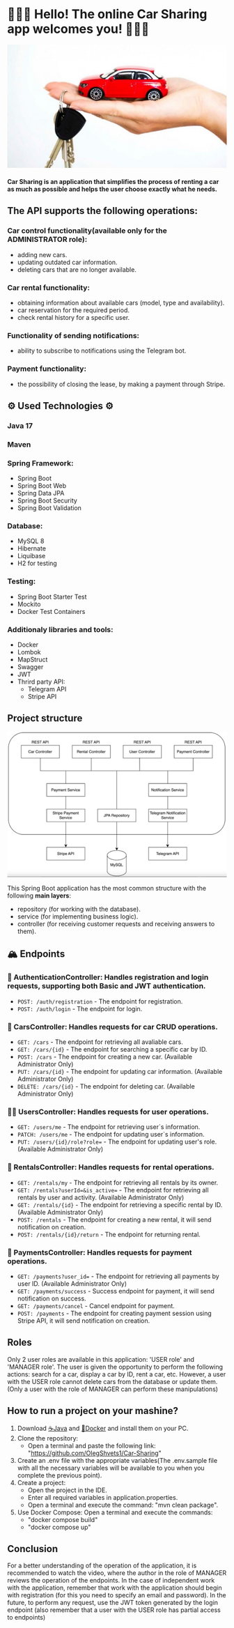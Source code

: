 # 🚗🚕🚙 Hello! The online Сar Sharing app welcomes you! 🚗🚕🚙

![1GIF](CarSharingMainPicture.jpg)

####   Car Sharing is an application that simplifies the process of renting a car as much as possible and helps the user choose exactly what he needs.

## The API supports the following operations:

### Car control functionality(available only for the ADMINISTRATOR role):
  - adding new cars.
  - updating outdated car information.
  - deleting cars that are no longer available.
### Car rental functionality:
  - obtaining information about available cars (model, type and availability).
  - car reservation for the required period.
  - check rental history for a specific user.
### Functionality of sending notifications:
  - ability to subscribe to notifications using the Telegram bot.
### Payment functionality:
  - the possibility of closing the lease, by making a payment through Stripe.

## ⚙️ Used Technologies ⚙️ 

### Java 17
### Maven
### Spring Framework:
- Spring Boot 
- Spring Boot Web
- Spring Data JPA
- Spring Boot Security
- Spring Boot Validation

### Database:
- MySQL 8
- Hibernate
- Liquibase
- H2 for testing

### Testing:
- Spring Boot Starter Test
- Mockito
- Docker Test Containers

### Additionaly libraries and tools:
- Docker
- Lombok
- MapStruct
- Swagger
- JWT
- Thrird party API:
  - Telegram API
  - Stripe API

## Project structure
![1GIF](architecture.png)

  This Spring Boot application has the most common structure with the following **main layers**:
- repository (for working with the database).
- service (for implementing business logic).
- controller (for receiving customer requests and receiving answers to them).
  
## 🏔️ Endpoints
### 🔑 AuthenticationController: Handles registration and login requests, supporting both Basic and JWT authentication.
- `POST: /auth/registration` - The endpoint for registration.
- `POST: /auth/login` - The endpoint for login.

### 🚗 CarsController: Handles requests for car CRUD operations.
- `GET: /cars` - The endpoint for retrieving all avaliable cars.
- `GET: /cars/{id}` - The endpoint for searching a specific car by ID.
- `POST: /cars` - The endpoint for creating a new  car. (Available Administrator Only)
- `PUT: /cars/{id}` - The endpoint for updating car information. (Available Administrator Only)
- `DELETE: /cars/{id}` - The endpoint for deleting car. (Available Administrator Only)

### 👦👧 UsersController: Handles requests for user operations.
- `GET: /users/me` - The endpoint for retrieving user`s information.
- `PATCH: /users/me` - The endpoint for updating user`s information.
- `PUT: /users/{id}/role?role=` - The endpoint for updating user's role. (Available Administrator Only)

### 🛒 RentalsController: Handles requests for rental operations.
- `GET: /rentals/my` - The endpoint for retrieving all rentals by its owner.
- `GET: /rentals?userId=&is_active=` - The endpoint for retrieving all rentals by user and activity. (Available Administrator Only)
- `GET: /rentals/{id}` - The endpoint for retrieving a specific rental by ID. (Available Administrator Only)
- `POST: /rentals` - The endpoint for creating a new rental, it will send notification on creation.
- `POST: /rentals/{id}/return` - The endpoint for returning rental.

###  💸 PaymentsController: Handles requests for payment operations.
- `GET: /payments?user_id=` - The endpoint for retrieving all payments by user ID. (Available Administrator Only)
- `GET: /payments/success` - Success endpoint for payment, it will send notification on success.
- `GET: /payments/cancel` - Cancel endpoint for payment.
- `POST: /payments` - The endpoint for creating payment session using Stripe API, it will send notification on creation.

## Roles 

 Only 2 user roles are available in this application: 'USER role' and 'MANAGER role'.
 The user is given the opportunity to perform the following actions: search for a car, display a car by ID, rent a car, etc.
 However, a user with the USER role cannot delete cars from the database or update them. (Only a user with the role of MANAGER can perform these manipulations)


## How to run a project on your mashine?
1. Download [☕Java](https://www.oracle.com/java/technologies/javase/jdk17-archive-downloads.html) and [🐋Docker](https://www.docker.com/products/docker-desktop/) and install them on your PC.
2. Clone the repository:
   - Open a terminal and paste the following link: "https://github.com/OlegShvets1/Car-Sharing"
3. Create an .env file with the appropriate variables(The .env.sample file with all the necessary variables will be available to you when you complete the previous point).
4. Create a project:
    - Open the project in the IDE.
    - Enter all required variables in application.properties.
    - Open a terminal and execute the command: "mvn clean package".
5. Use Docker Compose:
     Open a terminal and execute the commands:
    - "docker compose build" 
    - "docker compose up"

  ## Conclusion 
  
  For a better understanding of the operation of the application, it is recommended to watch the video, where the author in the role of MANAGER reviews the operation of the endpoints.
In the case of independent work with the application, remember that work with the application should begin with registration (for this you need to specify an email and password). In the future, to perform any request, use the JWT token generated by the login endpoint (also remember that a user with the USER role has partial access to endpoints)
